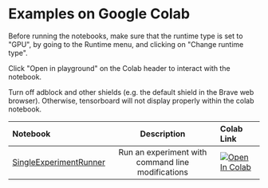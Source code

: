 # Examples on Google Colab
Before running the notebooks, make sure that the runtime type is set to "GPU", by going to the Runtime menu, and clicking on "Change runtime type".

Click "Open in playground" on the Colab header to interact with the notebook.

Turn off adblock and other shields (e.g. the default shield in the Brave web browser). Otherwise, tensorboard will not display properly within the colab notebook. 

|Notebook|Description|Colab Link|
|:---|:---:|:---|
[SingleExperimentRunner](https://github.com/KevinMusgrave/powerful-benchmarker/blob/master/examples/notebooks/SingleExperimentRunner.ipynb) | Run an experiment with command line modifications |[![Open In Colab](https://colab.research.google.com/assets/colab-badge.svg)](https://colab.research.google.com/github/KevinMusgrave/powerful-benchmarker/blob/master/examples/notebooks/SingleExperimentRunner.ipynb)
